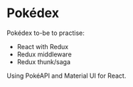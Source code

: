 # Pokédex

Pokédex to-be to practise:

- React with Redux
- Redux middleware
- Redux thunk/saga

Using PokéAPI and Material UI for React.
